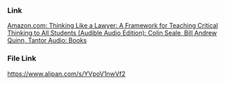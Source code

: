 ### Link
[Amazon.com: Thinking Like a Lawyer: A Framework for Teaching Critical Thinking to All Students (Audible Audio Edition): Colin Seale, Bill Andrew Quinn, Tantor Audio: Books](https://www.amazon.com/Thinking-Like-Lawyer-Framework-Teaching/dp/B08KSK4M37/ref=sr_1_2?dib=eyJ2IjoiMSJ9.KGg040ymejCGUCyjfsTl0RAl1aCXFBeBj6PPK39bsSBeT1j7VSmoDCz6cwNk8i5r-F9DUe30_gUSGzhJtXk-KgaZ0QwtoUK6MhahTe_i3uvCYlH8HXMPpaMnpd2AWlwVLplhKULDEOFxPsVPwSoobKz4m2NN4PzTMkeRk-O1jEL9qA4adQeTdzhrb8GnGxpkXyW1XCdw-YX409wni8h6CAkaU1bOZ9BO713vOLBcXRw.oyOZ4XP1TS-nIvQ-883JshT9huo1-SLdXqi8uksF4cI&dib_tag=se&keywords=Thinking+Like+a+Lawyer&qid=1739953150&s=books&sr=1-2)

### File Link
https://www.alipan.com/s/YVpoV1nwVf2

